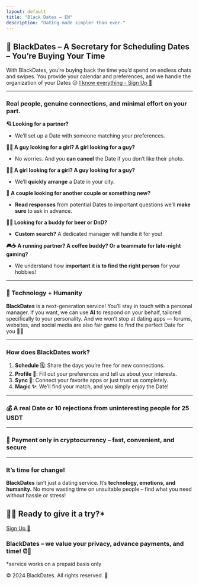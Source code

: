 ```yaml
---
layout: default
title: "Black Dates – EN"
description: "Dating made simpler than ever."
---
```


## 🖤 BlackDates – A Secretary for Scheduling Dates – You’re Buying Your Time

With BlackDates, you’re buying back the time you’d spend on endless chats and swipes. You provide your calendar and preferences, and we handle the organization of your Dates 😉 [I know everything - Sign Up 🖤](signup.html)

---

### Real people, genuine connections, and minimal effort on your part.

**💘 Looking for a partner?**  
- We’ll set up a Date with someone matching your preferences.

**👦👧 A guy looking for a girl? A girl looking for a guy?**  
- No worries. And you **can cancel** the Date if you don’t like their photo.

**🏳️‍🌈 A girl looking for a girl? A guy looking for a guy?**  
- We’ll **quickly arrange** a Date in your city.

**💑 A couple looking for another couple or something new?**  
- **Read responses** from potential Dates to important questions we’ll **make sure** to ask in advance.

**🎲🍻 Looking for a buddy for beer or DnD?**  
- **Custom search?** A dedicated manager will handle it for you!

**🎮☕ A running partner? A coffee buddy? Or a teammate for late-night gaming?**  
- We understand how **important it is to find the right person** for your hobbies!

---

### **🤖 Technology + Humanity**

**BlackDates** is a next-generation service! You’ll stay in touch with a personal manager. If you want, we can use **AI** to respond on your behalf, tailored specifically to your personality. And we won’t stop at dating apps — forums, websites, and social media are also fair game to find the perfect Date for you 🖤✨

---

### **How does BlackDates work?**

1. **Schedule 🗓️**: Share the days you’re free for new connections.  
2. **Profile 📝**: Fill out your preferences and tell us about your interests.  
3. **Sync 🔄**: Connect your favorite apps or just trust us completely.  
4. **Magic ✨**: We’ll find your match, and you simply enjoy the Date!

---

### 💰 A real Date or 10 rejections from uninteresting people for **25 USDT**

---

### 🚀 Payment **only in cryptocurrency** – fast, convenient, and secure

---

### **It’s time for change!**

**BlackDates** isn’t just a dating service. It’s **technology, emotions, and humanity.** No more wasting time on unsuitable people – find what you need without hassle or stress!

## 🖤👄 Ready to give it a try?*

[Sign Up 🖤](signup.html)


### BlackDates – we value your privacy, advance payments, and time! ⏰🖤  
*service works on a prepaid basis only

© 2024 BlackDates. All rights reserved. 🖤
